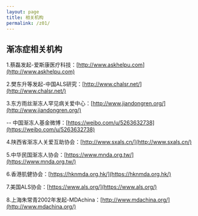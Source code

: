 ```yaml
---
layout: page
title: 相关机构
permalink: /z01/
---
```

## 渐冻症相关机构

1.蔡磊发起-爱斯康医疗科技：[http://www.askhelpu.com](http://www.askhelpu.com)

2.樊东升等发起-中国ALS研究：[http://www.chalsr.net/](http://www.chalsr.net/)

3.东方雨丝渐冻人罕见病关爱中心：[http://www.jiandongren.org/](http://www.jiandongren.org/)

 -- 中国渐冻人基金微博：[https://weibo.com/u/5263632738](https://weibo.com/u/5263632738)

4.陕西省渐冻人关爱互助协会：[http://www.sxals.cn/](http://www.sxals.cn/)

5.中华民国渐冻人协会：[https://www.mnda.org.tw/](https://www.mnda.org.tw/)

6.香港肌健协会：[https://hknmda.org.hk/](https://hknmda.org.hk/)

7.美国ALS协会：[https://www.als.org/](https://www.als.org/)

8.上海朱常青2002年发起-MDAchina：[http://www.mdachina.org/](http://www.mdachina.org/)
